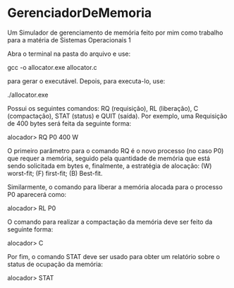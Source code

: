 # GerenciadorDeMemoria

Um Simulador de gerenciamento de memória feito por mim como trabalho para a matéria de Sistemas Operacionais 1

Abra o terminal na pasta do arquivo e use:

gcc -o allocator.exe allocator.c

para gerar o executável. Depois, para executa-lo, use:

./allocator.exe

Possui os seguintes comandos: RQ (requisição), RL (liberação), C (compactação), STAT (status) e QUIT (saída). 
Por exemplo, uma Requisição de 400 bytes será feita da seguinte forma: 

alocador> RQ P0 400 W

O primeiro parâmetro para o comando RQ é o novo processo (no caso P0) que requer a memória, 
seguido pela quantidade de memória que está sendo solicitada em bytes e, finalmente, a estratégia de alocação: 
(W) worst-fit; (F) first-fit; (B) Best-fit.

Similarmente, o comando para liberar a memória alocada para o processo P0 aparecerá como:

alocador> RL P0

O comando para realizar a compactação da memória deve ser feito da seguinte forma:

alocador> C

Por fim, o comando STAT deve ser usado para obter um relatório sobre o status de ocupação da memória:

alocador> STAT


